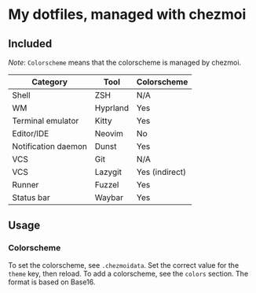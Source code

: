 # My dotfiles, managed with chezmoi

## Included

*Note*: `Colorscheme` means that the colorscheme is managed by chezmoi.

| Category | Tool | Colorscheme |
| -------- | ---- | ----------- |
| Shell | ZSH | N/A |
| WM | Hyprland | Yes |
| Terminal emulator | Kitty | Yes |
| Editor/IDE | Neovim | No |
| Notification daemon | Dunst | Yes |
| VCS | Git | N/A |
| VCS | Lazygit | Yes (indirect) |
| Runner | Fuzzel | Yes |
| Status bar | Waybar | Yes |

## Usage

### Colorscheme

To set the colorscheme, see `.chezmoidata`. Set the correct value for the `theme` key, then reload.
To add a colorscheme, see the `colors` section. The format is based on Base16.
